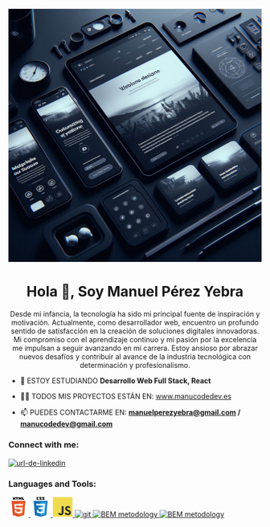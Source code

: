 ![Imagen decorativa de tu perfil](https://raw.githubusercontent.com/ManuelPerezYebra/ManuelPerezYebra/main/profile%20photo.jpeg)

<!-- Generado con https://rahuldkjain.github.io/gh-profile-readme-generator/ -->
<h1 align="center">Hola 👋, Soy Manuel Pérez Yebra</h1>
<p align="center">Desde mi infancia, la tecnología ha sido mi principal fuente de inspiración y motivación. Actualmente, como desarrollador web, encuentro un profundo sentido de satisfacción en la creación de soluciones digitales innovadoras. Mi compromiso con el aprendizaje continuo y mi pasión por la excelencia me impulsan a seguir avanzando en mi carrera. Estoy ansioso por abrazar nuevos desafíos y contribuir al avance de la industria tecnológica con determinación y profesionalismo.</p>

- 🌱 ESTOY ESTUDIANDO **Desarrollo Web Full Stack, React**

- 👨‍💻 TODOS MIS PROYECTOS ESTÁN EN: <a href='https://manucodedev.es'>www.manucodedev.es</a>

- 📫 PUEDES CONTACTARME EN: **manuelperezyebra@gmail.com / manucodedev@gmail.com**

<h3 align="left">Connect with me:</h3>
<p align="left">

  <a href="https://linkedin.com/in/manuelperezyebra" target="blank">
      <img align="center" src="https://raw.githubusercontent.com/rahuldkjain/github-profile-readme-generator/master/src/images/icons/Social/linked-in-alt.svg" alt="url-de-linkedin" height="30" width="40" />
  </a>
</p>

<h3 align="left">Languages and Tools:</h3>
<p align="left">

 <a href="https://www.w3.org/html/" target="_blank" rel="noreferrer">
      <img src="https://raw.githubusercontent.com/devicons/devicon/master/icons/html5/html5-original-wordmark.svg" alt="html5" width="40" height="40"/> 
</a> 
<a href="https://www.w3.org/Style/CSS/" target="_blank" rel="noreferrer"> 
    <img src="https://raw.githubusercontent.com/devicons/devicon/master/icons/css3/css3-original-wordmark.svg" alt="css3" width="40" height="40"/> 
</a>

<a href="https://developer.mozilla.org/en-US/docs/Web/JavaScript" target="_blank" rel="noreferrer"> 
  <img src="https://raw.githubusercontent.com/devicons/devicon/master/icons/javascript/javascript-original.svg" alt="javascript" width="40" height="40"/> 
</a>

 <a href="https://git-scm.com/" target="_blank" rel="noreferrer"> 
    <img src="https://www.vectorlogo.zone/logos/git-scm/git-scm-icon.svg" alt="git" width="40" height="40"/> 
 </a>

  <a href="https://getbem.com/">
      <img src="http://jennyknuth.com/wp-content/uploads/2018/03/BEM-1.png" target="_blank" rel="noreferrer" width="40" height="40" alt="BEM metodology">
  </a>

  <a href="https://sass-lang.com/">
      <img src="https://upload.wikimedia.org/wikipedia/commons/thumb/9/96/Sass_Logo_Color.svg/2560px-Sass_Logo_Color.svg.png" target="_blank" rel="noreferrer" width="40" alt="BEM metodology">
  </a>
